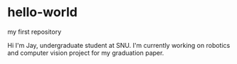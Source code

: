 # hello-world
my first repository

Hi I'm Jay, undergraduate student at SNU.
I'm currently working on robotics and computer vision project for my graduation paper.
